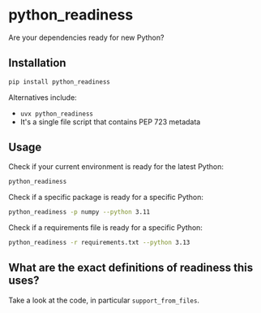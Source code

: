 # python_readiness

Are your dependencies ready for new Python?

## Installation

```bash
pip install python_readiness
```

Alternatives include:
- `uvx python_readiness`
- It's a single file script that contains PEP 723 metadata

## Usage

Check if your current environment is ready for the latest Python:
```bash
python_readiness
```

Check if a specific package is ready for a specific Python:
```bash
python_readiness -p numpy --python 3.11
```

Check if a requirements file is ready for a specific Python:
```bash
python_readiness -r requirements.txt --python 3.13
```

## What are the exact definitions of readiness this uses?

Take a look at the code, in particular `support_from_files`.
